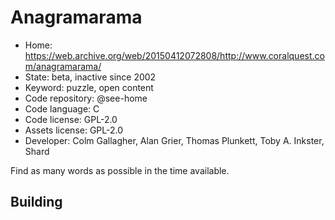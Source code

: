 # Anagramarama

- Home: https://web.archive.org/web/20150412072808/http://www.coralquest.com/anagramarama/
- State: beta, inactive since 2002
- Keyword: puzzle, open content
- Code repository: @see-home
- Code language: C
- Code license: GPL-2.0
- Assets license: GPL-2.0
- Developer: Colm Gallagher, Alan Grier, Thomas Plunkett, Toby A. Inkster, Shard

Find as many words as possible in the time available.

## Building
